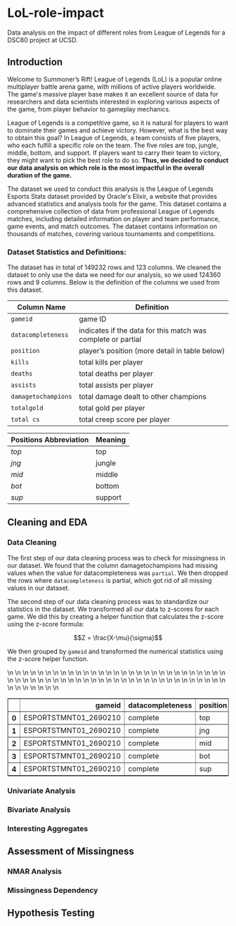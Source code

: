 
# LoL-role-impact
Data analysis on the impact of different roles from League of Legends for a DSC80 project at UCSD. 


## Introduction
Welcome to Summoner’s Rift! League of Legends (LoL) is a popular online multiplayer battle arena game, with millions of active players worldwide. The game's massive player base makes it an excellent source of data for researchers and data scientists interested in exploring various aspects of the game, from player behavior to gameplay mechanics. 

League of Legends is a competitive game, so it is natural for players to want to dominate their games and achieve victory. However, what is the best way to obtain this goal? In League of Legends, a team consists of five players, who each fulfill a specific role on the team. The five roles are top, jungle, middle, bottom, and support. If players want to carry their team to victory, they might want to pick the best role to do so. **Thus, we decided to conduct our data analysis on which role is the most impactful in the overall duration of the game.** 

The dataset we used to conduct this analysis is the League of Legends Esports Stats dataset provided by Oracle's Elixir, a website that provides advanced statistics and analysis tools for the game. This dataset contains a comprehensive collection of data from professional League of Legends matches, including detailed information on player and team performance, game events, and match outcomes. The dataset contains information on thousands of matches, covering various tournaments and competitions.

### Dataset Statistics and Definitions:
The dataset has in total of 149232 rows and 123 columns. We cleaned the dataset to only use the data we need for our analysis, so we used 124360 rows and 9 columns. Below is the definition of the columns we used from this dataset.

| **Column Name**     | **Definition**                                               |
| ------------------- | ------------------------------------------------------------ |
| `gameid`            | game ID                                                      |
| `datacompleteness`  | indicates if the data for this match was complete or partial |
| `position`          | player’s position (more detail in table below)               |
| `kills`             | total kills per player                                       |
| `deaths`            | total deaths per player                                      |
| `assists`           | total assists per player                                     |
| `damagetochampions` | total damage dealt to other champions                        |
| `totalgold`         | total gold per player                                        |
| `total cs`          | total creep score per player                                 |


| **Positions Abbreviation** | **Meaning** |
| -------------------------- | ----------- |
| *top*                      | top         |
| *jng*                      | jungle      |
| *mid*                      | middle      |
| *bot*                      | bottom      |
| *sup*                      | support     |


## Cleaning and EDA

### Data Cleaning
The first step of our data cleaning process was to check for missingness in our dataset. We found that the column damagetochampions had missing values when the value for datacompleteness was `partial`. We then dropped the rows where `datacompleteness` is partial, which got rid of all missing values in our dataset.

The second step of our data cleaning process was to standardize our statistics in the dataset. We transformed all our data to z-scores for each game. We did this by creating a helper function that calculates the z-score using the z-score formula:

$$Z = \frac{X-\mu}{\sigma}$$

We then grouped by `gameid` and transformed the numerical statistics using the z-score helper function. 
<table border="1" class="dataframe">\n  <thead>\n    <tr style="text-align: right;">\n      <th></th>\n      <th>gameid</th>\n      <th>datacompleteness</th>\n      <th>position</th>\n      <th>damagetochampions</th>\n      <th>totalgold</th>\n      <th>total cs</th>\n      <th>KDA</th>\n    </tr>\n  </thead>\n  <tbody>\n    <tr>\n      <th>0</th>\n      <td>ESPORTSTMNT01_2690210</td>\n      <td>complete</td>\n      <td>top</td>\n      <td>0.319151</td>\n      <td>0.470574</td>\n      <td>0.587278</td>\n      <td>-0.947893</td>\n    </tr>\n    <tr>\n      <th>1</th>\n      <td>ESPORTSTMNT01_2690210</td>\n      <td>complete</td>\n      <td>jng</td>\n      <td>-0.283245</td>\n      <td>-0.404958</td>\n      <td>-0.399444</td>\n      <td>-0.892339</td>\n    </tr>\n    <tr>\n      <th>2</th>\n      <td>ESPORTSTMNT01_2690210</td>\n      <td>complete</td>\n      <td>mid</td>\n      <td>0.091917</td>\n      <td>-0.123676</td>\n      <td>0.135526</td>\n      <td>-0.704843</td>\n    </tr>\n    <tr>\n      <th>3</th>\n      <td>ESPORTSTMNT01_2690210</td>\n      <td>complete</td>\n      <td>bot</td>\n      <td>-0.382416</td>\n      <td>0.310190</td>\n      <td>0.527837</td>\n      <td>-1.017335</td>\n    </tr>\n    <tr>\n      <th>4</th>\n      <td>ESPORTSTMNT01_2690210</td>\n      <td>complete</td>\n      <td>sup</td>\n      <td>-1.502484</td>\n      <td>-1.604184</td>\n      <td>-1.659597</td>\n      <td>-0.934004</td>\n    </tr>\n  </tbody>\n</table>



### Univariate Analysis

### Bivariate Analysis

### Interesting Aggregates



## Assessment of Missingness

### NMAR Analysis

### Missingness Dependency



## Hypothesis Testing

